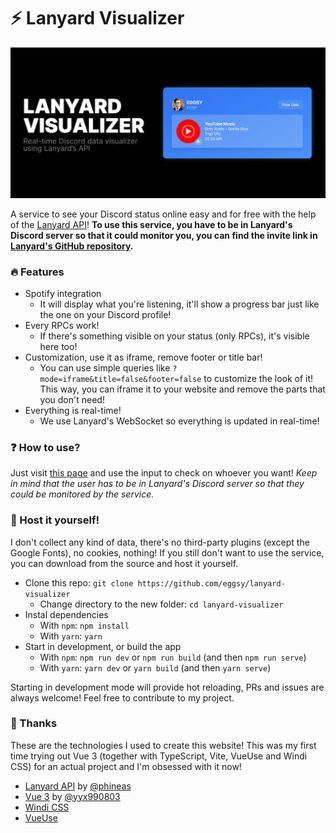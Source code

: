 # ⚡ Lanyard Visualizer

<p align="center">
  <img src="./images/landing.png" alt="landing page" title="Landing page of the example" />
</p>

A service to see your Discord status online easy and for free with the help of the [Lanyard API](https://github.com/phineas/lanyard)! **To use this service, you have to be in Lanyard's Discord server so that it could monitor you, you can find the invite link in [Lanyard's GitHub repository](https://github.com/phineas/lanyard).**

### 🔥 Features

- Spotify integration
  - It will display what you're listening, it'll show a progress bar just like the one on your Discord profile!
- Every RPCs work!
  - If there's something visible on your status (only RPCs), it's visible here too!
- Customization, use it as iframe, remove footer or title bar!
  - You can use simple queries like `?mode=iframe&title=false&footer=false` to customize the look of it! This way, you can iframe it to your website and remove the parts that you don't need!
- Everything is real-time!
  - We use Lanyard's WebSocket so everything is updated in real-time!

### ❓ How to use?

Just visit [this page](https://lanyard-visualizer.netlify.app) and use the input to check on whoever you want! _Keep in mind that the user has to be in Lanyard's Discord server so that they could be monitored by the service._

### 🌟 Host it yourself!

I don't collect any kind of data, there's no third-party plugins (except the Google Fonts), no cookies, nothing! If you still don't want to use the service, you can download from the source and host it yourself.

- Clone this repo: `git clone https://github.com/eggsy/lanyard-visualizer`
  - Change directory to the new folder: `cd lanyard-visualizer`
- Instal dependencies
  - With `npm`: `npm install`
  - With `yarn`: `yarn`
- Start in development, or build the app
  - With `npm`: `npm run dev` or `npm run build` (and then `npm run serve`)
  - With `yarn`: `yarn dev` or `yarn build` (and then `yarn serve`)

Starting in development mode will provide hot reloading, PRs and issues are always welcome! Feel free to contribute to my project.

### 🙏 Thanks

These are the technologies I used to create this website! This was my first time trying out Vue 3 (together with TypeScript, Vite, VueUse and Windi CSS) for an actual project and I'm obsessed with it now!

- [Lanyard API](https://github.com/phineas/lanyard) by [@phineas](https://github.com/phineas)
- [Vue 3](https://vuejs.org) by [@yyx990803](https://github.com/yyx990803)
- [Windi CSS](https://windicss.org)
- [VueUse](https://vueuse.org/)
